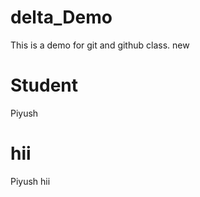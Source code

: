 # delta_Demo
This is a demo for git and github class. new

# Student 
 Piyush
 # hii
  Piyush hii
  
